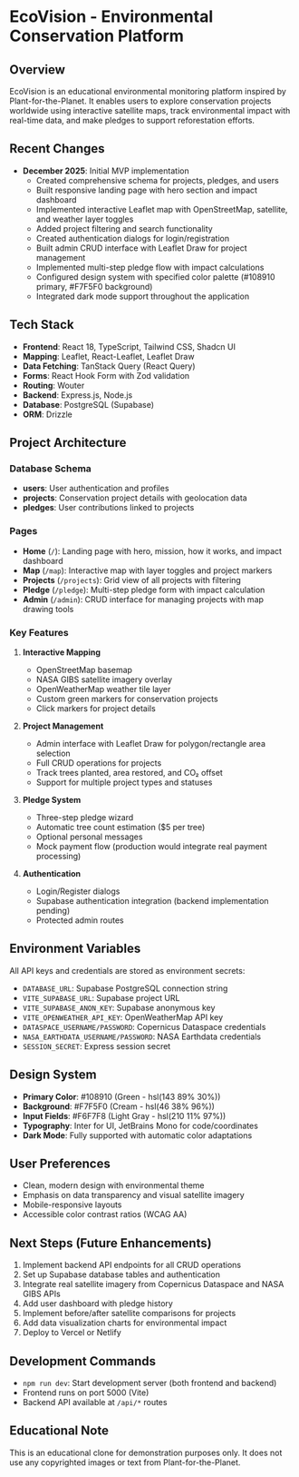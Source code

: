 # EcoVision - Environmental Conservation Platform

## Overview
EcoVision is an educational environmental monitoring platform inspired by Plant-for-the-Planet. It enables users to explore conservation projects worldwide using interactive satellite maps, track environmental impact with real-time data, and make pledges to support reforestation efforts.

## Recent Changes
- **December 2025**: Initial MVP implementation
  - Created comprehensive schema for projects, pledges, and users
  - Built responsive landing page with hero section and impact dashboard
  - Implemented interactive Leaflet map with OpenStreetMap, satellite, and weather layer toggles
  - Added project filtering and search functionality
  - Created authentication dialogs for login/registration
  - Built admin CRUD interface with Leaflet Draw for project management
  - Implemented multi-step pledge flow with impact calculations
  - Configured design system with specified color palette (#108910 primary, #F7F5F0 background)
  - Integrated dark mode support throughout the application

## Tech Stack
- **Frontend**: React 18, TypeScript, Tailwind CSS, Shadcn UI
- **Mapping**: Leaflet, React-Leaflet, Leaflet Draw
- **Data Fetching**: TanStack Query (React Query)
- **Forms**: React Hook Form with Zod validation
- **Routing**: Wouter
- **Backend**: Express.js, Node.js
- **Database**: PostgreSQL (Supabase)
- **ORM**: Drizzle

## Project Architecture

### Database Schema
- **users**: User authentication and profiles
- **projects**: Conservation project details with geolocation data
- **pledges**: User contributions linked to projects

### Pages
- **Home** (`/`): Landing page with hero, mission, how it works, and impact dashboard
- **Map** (`/map`): Interactive map with layer toggles and project markers
- **Projects** (`/projects`): Grid view of all projects with filtering
- **Pledge** (`/pledge`): Multi-step pledge form with impact calculation
- **Admin** (`/admin`): CRUD interface for managing projects with map drawing tools

### Key Features
1. **Interactive Mapping**
   - OpenStreetMap basemap
   - NASA GIBS satellite imagery overlay
   - OpenWeatherMap weather tile layer
   - Custom green markers for conservation projects
   - Click markers for project details

2. **Project Management**
   - Admin interface with Leaflet Draw for polygon/rectangle area selection
   - Full CRUD operations for projects
   - Track trees planted, area restored, and CO₂ offset
   - Support for multiple project types and statuses

3. **Pledge System**
   - Three-step pledge wizard
   - Automatic tree count estimation ($5 per tree)
   - Optional personal messages
   - Mock payment flow (production would integrate real payment processing)

4. **Authentication**
   - Login/Register dialogs
   - Supabase authentication integration (backend implementation pending)
   - Protected admin routes

## Environment Variables
All API keys and credentials are stored as environment secrets:
- `DATABASE_URL`: Supabase PostgreSQL connection string
- `VITE_SUPABASE_URL`: Supabase project URL
- `VITE_SUPABASE_ANON_KEY`: Supabase anonymous key
- `VITE_OPENWEATHER_API_KEY`: OpenWeatherMap API key
- `DATASPACE_USERNAME/PASSWORD`: Copernicus Dataspace credentials
- `NASA_EARTHDATA_USERNAME/PASSWORD`: NASA Earthdata credentials
- `SESSION_SECRET`: Express session secret

## Design System
- **Primary Color**: #108910 (Green - hsl(143 89% 30%))
- **Background**: #F7F5F0 (Cream - hsl(46 38% 96%))
- **Input Fields**: #F6F7F8 (Light Gray - hsl(210 11% 97%))
- **Typography**: Inter for UI, JetBrains Mono for code/coordinates
- **Dark Mode**: Fully supported with automatic color adaptations

## User Preferences
- Clean, modern design with environmental theme
- Emphasis on data transparency and visual satellite imagery
- Mobile-responsive layouts
- Accessible color contrast ratios (WCAG AA)

## Next Steps (Future Enhancements)
1. Implement backend API endpoints for all CRUD operations
2. Set up Supabase database tables and authentication
3. Integrate real satellite imagery from Copernicus Dataspace and NASA GIBS APIs
4. Add user dashboard with pledge history
5. Implement before/after satellite comparisons for projects
6. Add data visualization charts for environmental impact
7. Deploy to Vercel or Netlify

## Development Commands
- `npm run dev`: Start development server (both frontend and backend)
- Frontend runs on port 5000 (Vite)
- Backend API available at `/api/*` routes

## Educational Note
This is an educational clone for demonstration purposes only. It does not use any copyrighted images or text from Plant-for-the-Planet.
